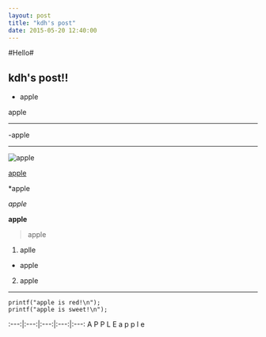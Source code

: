 ```yaml
---
layout: post
title: "kdh's post"
date: 2015-05-20 12:40:00
---
```


#Hello#


## kdh's post!! ##


- apple


apple


---
-apple


***

![apple](http://postfiles6.naver.net/20150201_229/fjkdkpt321_14227910675676p6Et_JPEG/2.jpg?type=w1)


[apple](endic.naver.com/enkrEntry.nhn?sLn=kr&entryId=c7e44543765f4d99ad79709c3146253c)

*apple


*apple*


**apple**


>apple


1. aplle
* apple

2. apple


*********

```
printf("apple is red!\n");
printf("apple is sweet!\n");
```


:---:|:---:|:---:|:---:|:---:
A P P L E
a p p l e



